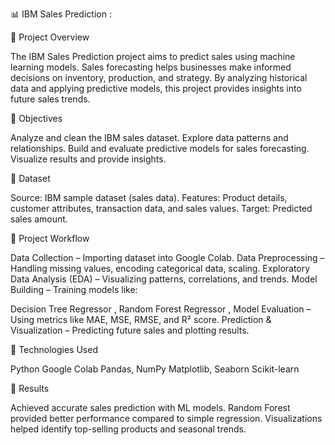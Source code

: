 📊 IBM Sales Prediction :

🔹 Project Overview

The IBM Sales Prediction project aims to predict sales using machine learning models.
Sales forecasting helps businesses make informed decisions on inventory, production, and strategy.
By analyzing historical data and applying predictive models, this project provides insights into future sales trends.

🔹 Objectives

Analyze and clean the IBM sales dataset.
Explore data patterns and relationships.
Build and evaluate predictive models for sales forecasting.
Visualize results and provide insights.

🔹 Dataset

Source: IBM sample dataset (sales data).
Features: Product details, customer attributes, transaction data, and sales values.
Target: Predicted sales amount.

🔹 Project Workflow

Data Collection – Importing dataset into Google Colab.
Data Preprocessing – Handling missing values, encoding categorical data, scaling.
Exploratory Data Analysis (EDA) – Visualizing patterns, correlations, and trends.
Model Building – Training models like:

Decision Tree Regressor ,
Random Forest Regressor ,
Model Evaluation – Using metrics like MAE, MSE, RMSE, and R² score.
Prediction & Visualization – Predicting future sales and plotting results.

🔹 Technologies Used

Python
Google Colab
Pandas, NumPy
Matplotlib, Seaborn
Scikit-learn

🔹 Results

Achieved accurate sales prediction with ML models.
Random Forest provided better performance compared to simple regression.
Visualizations helped identify top-selling products and seasonal trends.
